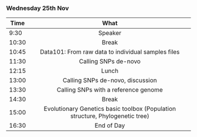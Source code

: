 ### Wednesday 25th Nov

Time | What 
---|:---:
9:30 | Speaker 
10:30 | Break | 
10:45 | Data101: From raw data to individual samples files 
11:30 | Calling SNPs de-novo 
12:15 | Lunch| 
13:00 | Calling SNPs de-novo, discussion
13:30 | Calling SNPs with a reference genome
14:30 |Break
15:00| Evolutionary Genetics basic toolbox (Population structure, Phylogenetic tree)
16:30 | End of Day
